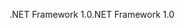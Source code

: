 <span data-ttu-id="b4c5c-101">.NET Framework 1.0</span><span class="sxs-lookup"><span data-stu-id="b4c5c-101">.NET Framework 1.0</span></span>
